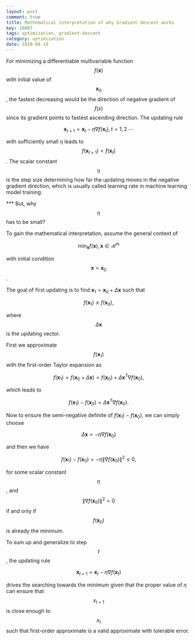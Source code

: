 ```yaml
---
layout: post
comment: true
title: Mathematical interpretation of why Gradient descent works
key: 10007
tags: optimization, gradient-descent
category: optimization
date: 2018-08-19
---
```




For minimizing a differentiable multivariable function $$f(\mathbf x)$$ with initial value of $$\mathbf x_0$$, the fastest decreasing would be the direction of negative gradient of $$f(x)$$ since its gradient points to fastest ascending direction. The updating rule 
<!--more-->
$$
\begin{equation}
\mathbf	x_{t+1} = \mathbf x_t - \eta\nabla f(\mathbf x_t), t=1,2~\cdots
\end{equation}
$$

with sufficiently small $\eta$ leads to $$f(\mathbf x_{t+1})<f(\mathbf x_t)$$. 
The scalar constant $$\eta$$ is the step size determining how far the updating moves in the negative gradient direction, which is usually called learning rate in machine learning model training. 

*** But, why $$\eta$$ has to be small?

To gain the mathematical interpretation, assume the general context of 

$$
\begin{equation}
	\min_{\mathbf x}f(\mathbf x), \mathbf x\in \mathcal R^m
\end{equation}
$$

with initial condition $$\mathbf x=\mathbf x_0$$. 

The goal of first updating is to find $\mathbf x_1=\mathbf x_0+\Delta\mathbf x$ such that 

$$
\begin{equation}
	f(\mathbf x_1) \le f(\mathbf x_0), 
\end{equation}
$$

where $$\Delta\mathbf x$$ is the updating vector.

First we approximate $$f(\mathbf x_1)$$ with the first-order Taylor expansion as 

$$
\begin{equation}
	f(\mathbf x_1) = f(\mathbf x_0 + \Delta\mathbf x)=f(\mathbf x_0)+\Delta\mathbf x^T\nabla f(\mathbf x_0), 
\end{equation}
$$

which leads to 

$$
\begin{equation}
	f(\mathbf x_1) - f(\mathbf x_0)=\Delta\mathbf x^T\nabla f(\mathbf x_0). 
\end{equation}
$$

Now to ensure the semi-negative definite of $f(\mathbf x_1) - f(\mathbf x_0)$, we can simply choose 

$$
\begin{equation}
	\Delta\mathbf x = -\eta\nabla f(\mathbf x_0)
\end{equation}
$$

and then we have

$$
\begin{equation}
	f(\mathbf x_1) - f(\mathbf x_0)=-\eta\|\nabla f(\mathbf x_0)\|^2 \le 0, 
\end{equation}
$$

for some scalar constant $$\eta$$, and $$\|\nabla f(\mathbf x_0)\|^2=0$$ if and only if $$f(\mathbf x_0)$$ is already the minimum. 


To sum up and generalize to step $$t$$, the updating rule

$$
\begin{equation}
	\mathbf x_{t+1} = \mathbf x_t - \eta \nabla f(\mathbf x_t)
\end{equation}
$$

drives the searching towards the minimum given that the proper value of $\eta$ can ensure that $$x_{t+1}$$ is close enough to $$x_t$$ such that first-order approximate is a valid approximate with tolerable error.  

